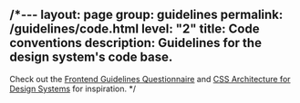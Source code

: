 /*---
layout: page
group: guidelines
permalink: /guidelines/code.html
level: "2"
title: Code conventions
description: Guidelines for the design system's code base.
---

Check out the [Frontend Guidelines Questionnaire](https://github.com/bradfrost/frontend-guidelines-questionnaire) and [CSS Architecture for Design Systems](http://bradfrost.com/blog/post/css-architecture-for-design-systems/) for inspiration.
*/
